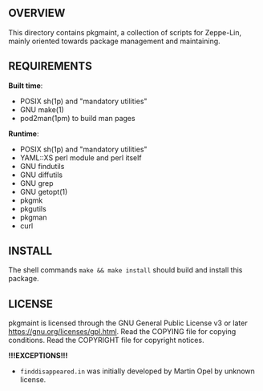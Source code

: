 OVERVIEW
--------
This directory contains pkgmaint, a collection of scripts for
Zeppe-Lin, mainly oriented towards package management and maintaining.


REQUIREMENTS
------------
**Built time**:
- POSIX sh(1p) and "mandatory utilities"
- GNU make(1)
- pod2man(1pm) to build man pages

**Runtime**:
- POSIX sh(1p) and "mandatory utilities"
- YAML::XS perl module and perl itself
- GNU findutils
- GNU diffutils
- GNU grep
- GNU getopt(1)
- pkgmk
- pkgutils
- pkgman
- curl


INSTALL
-------
The shell commands `make && make install` should build and install
this package.


LICENSE
-------
pkgmaint is licensed through the GNU General Public License v3 or
later <https://gnu.org/licenses/gpl.html>.
Read the COPYING file for copying conditions.
Read the COPYRIGHT file for copyright notices.

**!!!EXCEPTIONS!!!**
- `finddisappeared.in` was initially developed by Martin Opel by unknown
  license.
